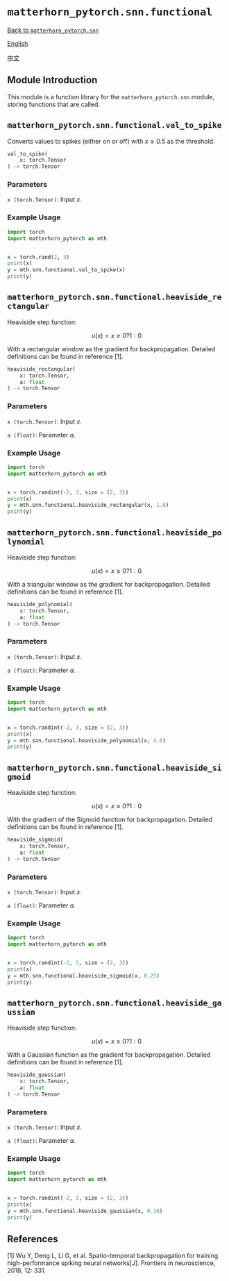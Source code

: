 # `matterhorn_pytorch.snn.functional`

[Back to `matterhorn_pytorch.snn`](./README.md)

[English](../../en_us/snn/1_functional.md)

[中文](../../zh_cn/snn/1_functional.md)

## Module Introduction

This module is a function library for the `matterhorn_pytorch.snn` module, storing functions that are called.

## `matterhorn_pytorch.snn.functional.val_to_spike`

Converts values to spikes (either on or off) with $x \ge 0.5$ as the threshold.

```python
val_to_spike(
    x: torch.Tensor
) -> torch.Tensor
```

### Parameters

`x (torch.Tensor)`: Input $x$.

### Example Usage

```python
import torch
import matterhorn_pytorch as mth


x = torch.rand(2, 3)
print(x)
y = mth.snn.functional.val_to_spike(x)
print(y)
```

## `matterhorn_pytorch.snn.functional.heaviside_rectangular`

Heaviside step function:

$$u(x)=x \ge 0 ? 1 : 0$$

With a rectangular window as the gradient for backpropagation. Detailed definitions can be found in reference [1].

```python
heaviside_rectangular(
    x: torch.Tensor,
    a: float
) -> torch.Tensor
```

### Parameters

`x (torch.Tensor)`: Input $x$.

`a (float)`: Parameter $a$.

### Example Usage

```python
import torch
import matterhorn_pytorch as mth


x = torch.randint(-2, 3, size = (2, 3))
print(x)
y = mth.snn.functional.heaviside_rectangular(x, 1.0)
print(y)
```

## `matterhorn_pytorch.snn.functional.heaviside_polynomial`

Heaviside step function:

$$u(x)=x \ge 0 ? 1 : 0$$

With a triangular window as the gradient for backpropagation. Detailed definitions can be found in reference [1].

```python
heaviside_polynomial(
    x: torch.Tensor,
    a: float
) -> torch.Tensor
```

### Parameters

`x (torch.Tensor)`: Input $x$.

`a (float)`: Parameter $a$.

### Example Usage

```python
import torch
import matterhorn_pytorch as mth


x = torch.randint(-2, 3, size = (2, 3))
print(x)
y = mth.snn.functional.heaviside_polynomial(x, 4.0)
print(y)
```

## `matterhorn_pytorch.snn.functional.heaviside_sigmoid`

Heaviside step function:

$$u(x)=x \ge 0 ? 1 : 0$$

With the gradient of the Sigmoid function for backpropagation. Detailed definitions can be found in reference [1].

```python
heaviside_sigmoid(
    x: torch.Tensor,
    a: float
) -> torch.Tensor
```

### Parameters

`x (torch.Tensor)`: Input $x$.

`a (float)`: Parameter $a$.

### Example Usage

```python
import torch
import matterhorn_pytorch as mth


x = torch.randint(-2, 3, size = (2, 3))
print(x)
y = mth.snn.functional.heaviside_sigmoid(x, 0.25)
print(y)
```

## `matterhorn_pytorch.snn.functional.heaviside_gaussian`

Heaviside step function:

$$u(x)=x \ge 0 ? 1 : 0$$

With a Gaussian function as the gradient for backpropagation. Detailed definitions can be found in reference [1].

```python
heaviside_gaussian(
    x: torch.Tensor,
    a: float
) -> torch.Tensor
```

### Parameters

`x (torch.Tensor)`: Input $x$.

`a (float)`: Parameter $a$.

### Example Usage

```python
import torch
import matterhorn_pytorch as mth


x = torch.randint(-2, 3, size = (2, 3))
print(x)
y = mth.snn.functional.heaviside_gaussian(x, 0.16)
print(y)
```

## References

[1] Wu Y, Deng L, Li G, et al. Spatio-temporal backpropagation for training high-performance spiking neural networks[J]. Frontiers in neuroscience, 2018, 12: 331.